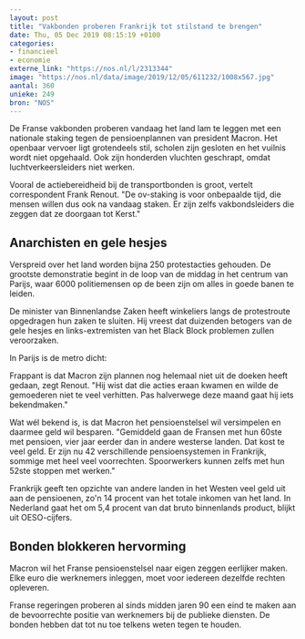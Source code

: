 ```yaml
---
layout: post
title: "Vakbonden proberen Frankrijk tot stilstand te brengen"
date: Thu, 05 Dec 2019 08:15:19 +0100
categories: 
- financieel 
- economie 
externe_link: "https://nos.nl/l/2313344"
image: "https://nos.nl/data/image/2019/12/05/611232/1008x567.jpg"
aantal: 360
unieke: 249
bron: "NOS"
---
```


<p>De Franse vakbonden proberen vandaag het land lam te leggen met een nationale staking tegen de pensioenplannen van president Macron. Het openbaar vervoer ligt grotendeels stil, scholen zijn gesloten en het vuilnis wordt niet opgehaald. Ook zijn honderden vluchten geschrapt, omdat luchtverkeersleiders niet werken.</p>
<p>Vooral de actiebereidheid bij de transportbonden is groot, vertelt correspondent Frank Renout. "De ov-staking is voor onbepaalde tijd, die mensen willen dus ook na vandaag staken. Er zijn zelfs vakbondsleiders die zeggen dat ze doorgaan tot Kerst."</p>
<h2>Anarchisten en gele hesjes</h2>
<p>Verspreid over het land worden bijna 250 protestacties gehouden. De grootste demonstratie begint in de loop van de middag in het centrum van Parijs, waar 6000 politiemensen op de been zijn om alles in goede banen te leiden.</p>
<p>De minister van Binnenlandse Zaken heeft winkeliers langs de protestroute opgedragen hun zaken te sluiten. Hij vreest dat duizenden betogers van de gele hesjes en links-extremisten van het Black Block problemen zullen veroorzaken.</p>
<p>In Parijs is de metro dicht:</p>
<p>Frappant is dat Macron zijn plannen nog helemaal niet uit de doeken heeft gedaan, zegt Renout. "Hij wist dat die acties eraan kwamen en wilde de gemoederen niet te veel verhitten. Pas halverwege deze maand gaat hij iets bekendmaken."</p>
<p>Wat wél bekend is, is dat Macron het pensioenstelsel wil versimpelen en daarmee geld wil besparen. "Gemiddeld gaan de Fransen met hun 60ste met pensioen, vier jaar eerder dan in andere westerse landen. Dat kost te veel geld. Er zijn nu 42 verschillende pensioensystemen in Frankrijk, sommige met heel veel voorrechten. Spoorwerkers kunnen zelfs met hun 52ste stoppen met werken."</p>
<p>Frankrijk geeft ten opzichte van andere landen in het Westen veel geld uit aan de pensioenen, zo'n 14 procent van het totale inkomen van het land. In Nederland gaat het om 5,4 procent van dat bruto binnenlands product, blijkt uit OESO-cijfers.</p>
<h2>Bonden blokkeren hervorming</h2>
<p>Macron wil het Franse pensioenstelsel naar eigen zeggen eerlijker maken. Elke euro die werknemers inleggen, moet voor iedereen dezelfde rechten opleveren.</p>
<p>Franse regeringen proberen al sinds midden jaren 90 een eind te maken aan de bevoorrechte positie van werknemers bij de publieke diensten. De bonden hebben dat tot nu toe telkens weten tegen te houden.</p>
